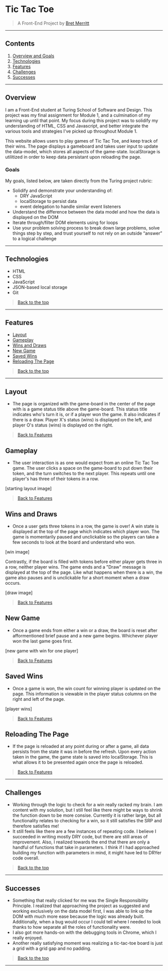 # Tic Tac Toe

> A Front-End Project by [Bret Merritt](https://github.com/bretm9)
---
## Contents
1. [Overview and Goals](#overview)
1. [Technologies](#technologies)
1. [Features](#features)
1. [Challenges](#challenges)
1. [Successes](#successes)
---

## Overview
I am a Front-End student at Turing School of Software and Design. This project was my final assignment for Module 1, and a culmination of my learning up until that point. My focus during this project was to solidify my understanding of HTML, CSS and Javascript, and better integrate the various tools and strategies I've picked up throughout Module 1.

This website allows users to play games of Tic Tac Toe, and keep track of their wins. The page displays a gameboard and takes user input to update the data-model, which stores all aspects of the game-state. localStorage is utilitized in order to keep data persistant upon reloading the page.

### Goals

My goals, listed below, are taken directly from the Turing project rubric:

- Solidify and demonstrate your understanding of:
  - DRY JavaScript
  - localStorage to persist data
  - event delegation to handle similar event listeners
- Understand the difference between the data model and how the data is displayed on the DOM
- Iterate through/filter DOM elements using for loops
- Use your problem solving process to break down large problems, solve things step by step, and trust yourself to not rely on an outside “answer” to a logical challenge

---

 ## Technologies

  - HTML
  - CSS
  - JavaScript
  - JSON-based local storage
  - Git


 > [Back to the top](#tic-tac-toe)
---

## Features
+ [Layout](#layout)
+ [Gameplay](#gameplay)
+ [Wins and Draws](#wins-and-draws)
+ [New Game](#new-game)
+ [Saved Wins](#saved-wins)
+ [Reloading The Page](#reloading-the-page)

> [Back to the top](#tic-tac-toe)
---

## Layout

+ The page is organized with the game-board in the center of the page with is a game status title above the game-board. This status title indicates who's turn it is, or if a player won the game. It also indicates if there is a draw. Player X's status (wins) is displayed on the left, and player O's status (wins) is displayed on the right.

> [Back to Features](#features)

## Gameplay

+ The user interaction is as one would expect from an online Tic Tac Toe game. The user clicks a space on the game-board to put down their token, and the turn switches to the next player. This repeats until one player's has three of their tokens in a row.

[starting layout image]

> [Back to Features](#features)

## Wins and Draws

+ Once a user gets three tokens in a row, the game is over! A win state is displayed at the top of the page which indicates which player won. The game is momentarily paused and unclickable so the players can take a few seconds to look at the board and understand who won.

[win image]

Contrastly, if the board is filled with tokens before either player gets three in a row, neither player wins. The game ends and a "Draw" message is displayed at the top of the page. Like what happens when there is a win, the game also pauses and is unclickable for a short moment when a draw occurs.

[draw image]

> [Back to Features](#features)

## New Game

+ Once a game ends from either a win or a draw, the board is reset after afformentioned brief pause and a new game begins. Whichever player won the last game goes first.

[new game with win for one player]

> [Back to Features](#features)

## Saved Wins

+ Once a game is won, the win count for winning player is updated on the page. This information is viewable in the player status columns on the right and left of the page.

[player wins]

> [Back to Features](#features)

## Reloading The Page

+ If the page is reloaded at any point during or after a game, all data persists from the state it was in before the refresh. Upon every action taken in the game, the game state is saved into localStorage. This is what allows it to be presented again once the page is reloaded.

> [Back to Features](#features)

---
 ## Challenges  
 
 + Working through the logic to check for a win really racked my brain. I am content with my solution, but I still feel like there might be ways to shrink the function down to be more consise. Currently it is rather large, but all functionality relates to checking for a win, so it still satisfies the SRP and therefore satisfies me! 
 + It still feels like there are a few instances of repeating code. I believe I succeeded in writing mostly DRY code, but there are still areas of improvement. Also, I realized towards the end that there are only a handful of functions that take in parameters. I think if I had approached building my function with parameters in mind, it might have led to DRYer code overall.
 
> [Back to the top](#tic-tac-toe)

---
 ## Successes
 
  + Something that really clicked for me was the Single Responsibility Principle. I realized that approaching the project as suggested and working exclusively on the data model first, I was able to link up the DOM with much more ease because the logic was already built. Additionally, when a bug would occur I could tell where I needed to look thanks to how separate all the roles of functionality were.
+ I also got more hands-on with the debugging tools in Chrome, which I really enjoyed. 
+ Another really satisfying moment was realizing a tic-tac-toe board is just a grid with a grid gap and no padding.
  
> [Back to the top](#tic-tac-toe)
 ---
